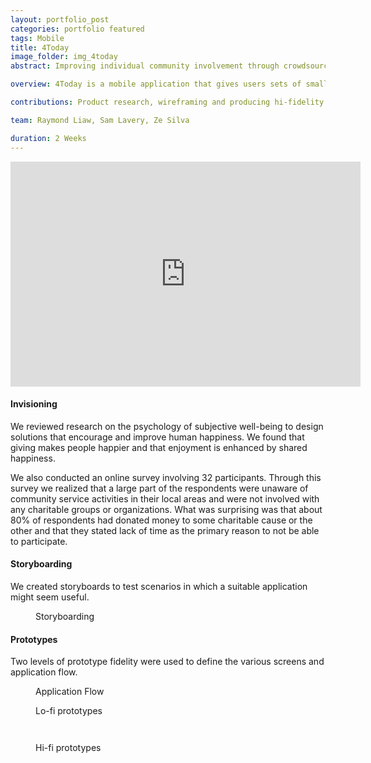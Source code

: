 ```yaml
---
layout: portfolio_post
categories: portfolio featured
tags: Mobile
title: 4Today
image_folder: img_4today
abstract: Improving individual community involvement through crowdsourced local community tasks.

overview: 4Today is a mobile application that gives users sets of small, charitable and random tasks each day to improve personal well-being and would also aid the community.

contributions: Product research, wireframing and producing hi-fidelity prototype in Photoshop. Also contributed to video editing in Premiere.

team: Raymond Liaw, Sam Lavery, Ze Silva

duration: 2 Weeks
---
```


<p style="text-align:center">
<iframe width="560" height="360" src="http://www.youtube.com/embed/iFVl4vuCiiE" frameborder="0"> </iframe>
</p>

<h4>Invisioning</h4>

We reviewed research on the psychology of subjective well-being to design solutions that encourage and improve human happiness. We found that giving makes people happier and that enjoyment is enhanced by shared happiness.

We also conducted an online survey involving 32 participants. Through this survey we realized that a large part of the respondents were unaware of community service activities in their local areas and were not involved with any charitable groups or organizations. What was surprising was that about 80% of respondents had donated money to some charitable cause or the other and that they stated lack of time as the primary reason to not be able to participate.

<h4>Storyboarding</h4>

We created storyboards to test scenarios in which a suitable application might seem useful.

<figure class="post-image">
	<img lazysrc="/img/img_4today/storyboard_1.png">
	<figcaption>Storyboarding</figcaption>
</figure>

<h4>Prototypes</h4>

Two levels of prototype fidelity were used to define the various screens and application flow.

<figure class="post-image">
	<img lazysrc="/img/img_4today/flow.png">
	<figcaption>Application Flow</figcaption>
</figure>

<figure class="post-image">
	<img lazysrc="/img/img_4today/p1.png">
	<figcaption>Lo-fi prototypes</figcaption>
</figure>

<figure class="post-image">
	<img lazysrc="/img/img_4today/p2.png">
</figure>

<figure class="post-image">
	<img lazysrc="/img/img_4today/p3.png">
</figure>

<figure class="post-image">
	<img lazysrc="/img/img_4today/p4.png">
	<figcaption>Hi-fi prototypes</figcaption>
</figure>